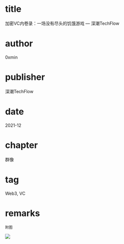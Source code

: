 # title
加密VC内卷录：一场没有尽头的饥饿游戏 — 深潮TechFlow

# author
0xmin

# publisher
深潮TechFlow

# date
2021-12

# chapter
群像

# tag
Web3, VC

# remarks
`附图`

![](imgs/2022-01-31-02-40-50.png)
